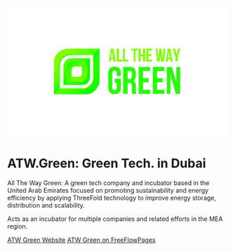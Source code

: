 ![ATW.green logo](img/atwg-logo.jpg)

# ATW.Green: Green Tech. in Dubai

All The Way Green: A green tech company and incubator based in the United Arab Emirates focused on promoting sustainability and energy efficiency by applying ThreeFold technology to improve energy storage, distribution and scalability.

Acts as an incubator for multiple companies and related efforts in the MEA region.

[ATW Green Website](https://atwg.tech) 
[ATW Green on FreeFlowPages](https://freeflowpages.com/s/atwgreen)